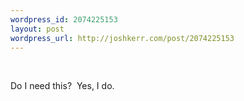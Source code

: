 ```yaml
--- 
wordpress_id: 2074225153
layout: post
wordpress_url: http://joshkerr.com/post/2074225153
---
```

<img src="http://joshkerr.tumblr.com/photo/1280/2074225153/1/tumblr_lctlj8qLXn1qz9lkr" alt=""/><br/><br/><p>Do I need this?  Yes, I do.</p>
